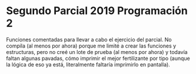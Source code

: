 # Segundo Parcial 2019 Programación 2
Funciones comentadas para llevar a cabo el ejercicio del parcial. 
No compila (al menos por ahora) porque me limité a crear las funciones y estructuras, pero no creé un lote de prueba (al menos por ahora) y todavía faltan algunas pavadas, cómo imprimir el mejor fertilizante por tipo (aunque la lógica de eso ya está, literalmente faltaría imprimirlo en pantalla).
